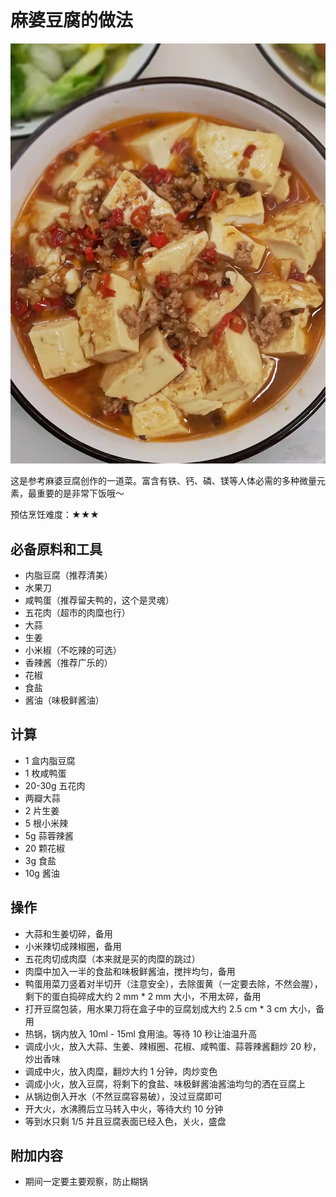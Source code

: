 # 麻婆豆腐的做法

![成品](./1.jpeg)

这是参考麻婆豆腐创作的一道菜。富含有铁、钙、磷、镁等人体必需的多种微量元素，最重要的是非常下饭哦～

预估烹饪难度：★★★

## 必备原料和工具

- 内脂豆腐（推荐清美）
- 水果刀
- 咸鸭蛋（推荐留夫鸭的，这个是灵魂）
- 五花肉（超市的肉糜也行）
- 大蒜
- 生姜
- 小米椒（不吃辣的可选）
- 香辣酱（推荐广乐的）
- 花椒
- 食盐
- 酱油（味极鲜酱油）

## 计算

- 1 盒内脂豆腐
- 1 枚咸鸭蛋
- 20-30g 五花肉
- 两瓣大蒜
- 2 片生姜
- 5 根小米辣
- 5g 蒜蓉辣酱
- 20 颗花椒
- 3g 食盐
- 10g 酱油

## 操作

- 大蒜和生姜切碎，备用
- 小米辣切成辣椒圈，备用
- 五花肉切成肉糜（本来就是买的肉糜的跳过）
- 肉糜中加入一半的食盐和味极鲜酱油，搅拌均匀，备用
- 鸭蛋用菜刀竖着对半切开（注意安全），去除蛋黄（一定要去除，不然会腥），剩下的蛋白捣碎成大约 2 mm * 2 mm 大小，不用太碎，备用
- 打开豆腐包装，用水果刀将在盒子中的豆腐划成大约 2.5 cm * 3 cm 大小，备用
- 热锅，锅内放入 10ml - 15ml 食用油。等待 10 秒让油温升高
- 调成小火，放入大蒜、生姜、辣椒圈、花椒、咸鸭蛋、蒜蓉辣酱翻炒 20 秒，炒出香味
- 调成中火，放入肉糜，翻炒大约 1 分钟，肉炒变色
- 调成小火，放入豆腐，将剩下的食盐、味极鲜酱油酱油均匀的洒在豆腐上
- 从锅边倒入开水（不然豆腐容易破），没过豆腐即可
- 开大火，水沸腾后立马转入中火，等待大约 10 分钟
- 等到水只剩 1/5 并且豆腐表面已经入色，关火，盛盘

## 附加内容

- 期间一定要主要观察，防止糊锅


